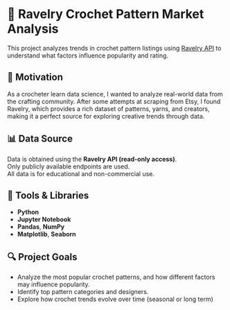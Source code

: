 # 🧶 Ravelry Crochet Pattern Market Analysis

This project analyzes trends in crochet pattern listings using [Ravelry API](https://www.ravelry.com/api) 
to understand what factors influence popularity and rating.

## 🌟 Motivation
As a crocheter learn data science, I wanted to analyze real-world data from the crafting community. 
After some attempts at scraping from Etsy, I found Ravelry, which provides a rich dataset of patterns, 
yarns, and creators, making it a perfect source for exploring creative trends through data.

## 📊 Data Source
Data is obtained using the **Ravelry API (read-only access)**.  
Only publicly available endpoints are used.  
All data is for educational and non-commercial use.

## 🧰 Tools & Libraries
- **Python**
- **Jupyter Notebook**
- **Pandas**, **NumPy**
- **Matplotlib**, **Seaborn**

## 🔍 Project Goals
- Analyze the most popular crochet patterns, and how different factors may influence popularity.
- Identify top pattern categories and designers.
- Explore how crochet trends evolve over time (seasonal or long term)
